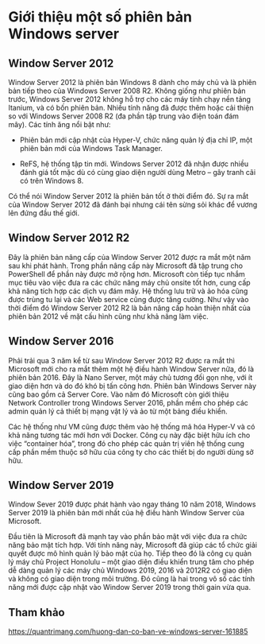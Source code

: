 # Giới thiệu một số phiên bản Windows server 

## Window Server 2012

Window Server 2012 là phiên bản Windows 8 dành cho máy chủ và là phiên bản tiếp theo của Windows Server 2008 R2. Không giống như phiên bản trước, Windows Server 2012 không hỗ trợ cho các máy tính chạy nền tảng Itanium, và có bốn phiên bản. Nhiều tính năng đã được thêm hoặc cải thiện so với Windows Server 2008 R2 (đa phần tập trung vào điện toán đám mây). Các tính ăng nổi bật như:

- Phiên bản mới cập nhật của Hyper-V, chức năng quản lý địa chỉ IP, một phiên bản mới của Windows Task Manager.

- ReFS, hệ thống tập tin mới. Windows Server 2012 đã nhận được nhiều đánh giá tốt mặc dù có cùng giao diện người dùng Metro – gây tranh cãi có trên Windows 8.

Có thể nói Window Server 2012 là phiên bản tốt ở thời điểm đó. Sự ra mắt của Window Server 2012 đã đánh bại nhưng cái tên sừng sỏi khác để vương lên đứng đầu thế giới.

## Window Server 2012 R2

Đây là phiên bản nâng cấp của Window Server 2012 được ra mắt một năm sau khi phát hành. Trong phần nâng cấp này Microsoft đã tập trung cho PowerShell để phần này được mở rộng hơn. Microsoft còn tiếp tục nhắm mục tiêu vào việc đưa ra các chức năng máy chủ onsite tốt hơn, cung cấp khả năng tích hợp các dịch vụ đám mây. Hệ thống lưu trữ và ảo hóa cũng được trùng tu lại và các Web service cũng được tăng cường. Như vậy vào thời điểm đó Window Server 2012 R2 là bản nâng cấp hoàn thiện nhất của phiên bản 2012 về mặt cấu hình cũng như khả năng làm việc.

## Window Server 2016
Phải trải qua 3 năm kể từ sau Window Server 2012 R2 được ra mắt thì Microsoft mới cho ra mắt thêm một hệ điều hành Window Server nữa, đó là phiên bản 2016. Đây là Nano Server, một máy chủ tương đối gọn nhẹ, với ít giao diện hơn và do đó khó bị tấn công hơn. Phiên bản Windows Server này cũng bao gồm cả Server Core. Vào năm đó Microsoft còn giới thiệu Network Controller trong Windows Server 2016, phần mềm cho phép các admin quản lý cả thiết bị mạng vật lý và ảo từ một bảng điều khiển.

Các hệ thống như VM cũng được thêm vào hệ thống mã hóa Hyper-V và có khả năng tương tác mới hơn với Docker. Công cụ này đặc biệt hữu ích cho việc “container hóa”, trong đó cho phép các quản trị viên hệ thống cung cấp phần mềm thuộc sở hữu của công ty cho các thiết bị do người dùng sở hữu.

## Window Server 2019

Window Sever 2019 được phát hành vào ngay tháng 10 năm 2018, Windows Server 2019 là phiên bản mới nhất của hệ điều hành Window Server của Microsoft.

Đầu tiên là Microsoft đã mạnh tay vào phần bảo mật với việc đưa ra chức năng bảo mật tích hợp. Với tính năng này, Microsoft đã giúp các tổ chức giải quyết được mô hình quản lý bảo mật của họ. Tiếp theo đó là công cụ quản lý máy chủ Project Honolulu – một giao diện điều khiển trung tâm cho phép dễ dàng quản lý các máy chủ Windows 2019, 2016 và 2012R2 có giao diện và không có giao diện trong môi trường. Đó cũng là hai trong vô số các tính năng mới được cập nhật vào Window Server 2019 trong thời gain vừa qua.

## Tham khảo

https://quantrimang.com/huong-dan-co-ban-ve-windows-server-161885